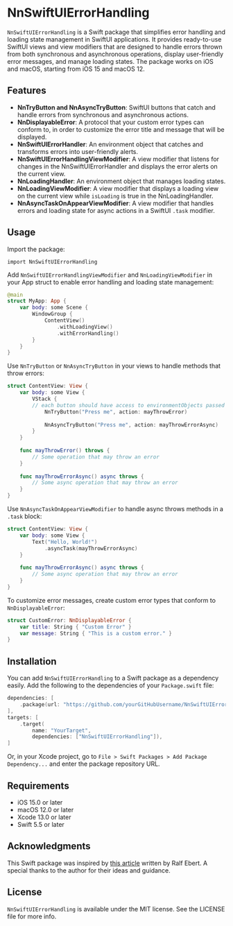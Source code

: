 # NnSwiftUIErrorHandling

`NnSwiftUIErrorHandling` is a Swift package that simplifies error handling and loading state management in SwiftUI applications. It provides ready-to-use SwiftUI views and view modifiers that are designed to handle errors thrown from both synchronous and asynchronous operations, display user-friendly error messages, and manage loading states. The package works on iOS and macOS, starting from iOS 15 and macOS 12.

## Features

- **NnTryButton and NnAsyncTryButton**: SwiftUI buttons that catch and handle errors from synchronous and asynchronous actions.
- **NnDisplayableError**: A protocol that your custom error types can conform to, in order to customize the error title and message that will be displayed.
- **NnSwiftUIErrorHandler**: An environment object that catches and transforms errors into user-friendly alerts.
- **NnSwiftUIErrorHandlingViewModifier**: A view modifier that listens for changes in the NnSwiftUIErrorHandler and displays the error alerts on the current view.
- **NnLoadingHandler**: An environment object that manages loading states.
- **NnLoadingViewModifier**: A view modifier that displays a loading view on the current view while `isLoading` is true in the NnLoadingHandler.
- **NnAsyncTaskOnAppearViewModifier**: A view modifier that handles errors and loading state for async actions in a SwiftUI `.task` modifier.

## Usage

Import the package: 

`import NnSwiftUIErrorHandling`

Add `NnSwiftUIErrorHandlingViewModifier` and `NnLoadingViewModifier` in your App struct to enable error handling and loading state management:

```swift
@main
struct MyApp: App {
    var body: some Scene {
        WindowGroup {
            ContentView()
                .withLoadingView()
                .withErrorHandling()
        }
    }
}
```

Use `NnTryButton` or `NnAsyncTryButton` in your views to handle methods that throw errors:

```swift
struct ContentView: View {
    var body: some View {
        VStack {
        // each button should have access to environmentObjects passed from App struct
            NnTryButton("Press me", action: mayThrowError)
            
            NnAsyncTryButton("Press me", action: mayThrowErrorAsync)
        }
    }
    
    func mayThrowError() throws {
        // Some operation that may throw an error
    }
    
    func mayThrowErrorAsync() async throws {
        // Some async operation that may throw an error
    }
}
```

Use `NnAsyncTaskOnAppearViewModifier` to handle async throws methods in a `.task` block:

```swift
struct ContentView: View {
    var body: some View {
        Text("Hello, World!")
            .asyncTask(mayThrowErrorAsync)
    }
    
    func mayThrowErrorAsync() async throws {
        // Some async operation that may throw an error
    }
}
```

To customize error messages, create custom error types that conform to `NnDisplayableError`:

```swift
struct CustomError: NnDisplayableError {
    var title: String { "Custom Error" }
    var message: String { "This is a custom error." }
}
```

## Installation

You can add `NnSwiftUIErrorHandling` to a Swift package as a dependency easily. Add the following to the dependencies of your `Package.swift` file:

```swift
dependencies: [
    .package(url: "https://github.com/yourGitHubUsername/NnSwiftUIErrorHandling.git", .upToNextMajor(from: "1.0.0"))
],
targets: [
    .target(
        name: "YourTarget",
        dependencies: ["NnSwiftUIErrorHandling"]),
]
```

Or, in your Xcode project, go to `File > Swift Packages > Add Package Dependency...` and enter the package repository URL.

## Requirements

- iOS 15.0 or later
- macOS 12.0 or later
- Xcode 13.0 or later
- Swift 5.5 or later

## Acknowledgments

This Swift package was inspired by [this article](https://www.ralfebert.com/swiftui/generic-error-handling/) written by Ralf Ebert. A special thanks to the author for their ideas and guidance.


## License

`NnSwiftUIErrorHandling` is available under the MIT license. See the LICENSE file for more info.

